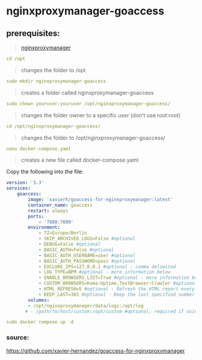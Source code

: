 # nginxproxymanager-goaccess
## prerequisites: 
>[nginxproxymanager](https://github.com/voulix/selfhosted-simplified/blob/main/docker_container/nginxproxymanager.md)

```yml
cd /opt
```

>changes the folder to /opt

```yml
sudo mkdir nginxproxymanager-goaccess
```

>creates a folder called nginxproxymanager-goaccess

```yml
sudo chown youruser:youruser /opt/nginxproxymanager-goaccess/
```

>changes the folder owner to a specific user (don't use root:root)

```yml
cd /opt/nginxproxymanager-goaccess/
```

>changes the folder to /opt/nginxproxymanager-goaccess/

```yml
nano docker-compose.yaml
```

>creates a new file called docker-compose.yaml

Copy the following into the file:

```yml
version: '3.3'
services:
    goaccess:
        image: 'xavierh/goaccess-for-nginxproxymanager:latest'
        container_name: goaccess
        restart: always
        ports:
            - '7880:7880'
        environment:
            - TZ=Europe/Berlin
            - SKIP_ARCHIVED_LOGS=False #optional
            - DEBUG=False #optional
            - BASIC_AUTH=False #optional
            - BASIC_AUTH_USERNAME=user #optional
            - BASIC_AUTH_PASSWORD=pass #optional
            - EXCLUDE_IPS=127.0.0.1 #optional - comma delimited
            - LOG_TYPE=NPM #optional - more information below
            - ENABLE_BROWSERS_LIST=True #optional - more information below
            - CUSTOM_BROWSERS=Kuma:Uptime,TestBrowser:Crawler #optional - comma delimited, more information below
            - HTML_REFRESH=5 #optional - Refresh the HTML report every X seconds. https://goaccess.io/man
            - KEEP_LAST=365 #optional - Keep the last specified number of days in storage. https://goaccess.io/man
        volumes:
        - /opt/nginxproxymanager/data/logs:/opt/log
       # - /path/to/host/custom:/opt/custom #optional, required if using log_type = CUSTOM
```

```yml
sudo docker compose up -d
```

### source:
https://github.com/xavier-hernandez/goaccess-for-nginxproxymanager
